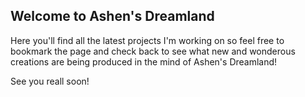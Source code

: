 ## Welcome to Ashen's Dreamland

Here you'll find all the latest projects I'm working on so feel free to bookmark the page and check back to see what new and wonderous creations are being produced in the mind of Ashen's Dreamland!

See you reall soon!
